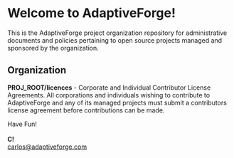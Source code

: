 <h1>Welcome to AdaptiveForge!</h1>
<div>
<p>This is the AdaptiveForge project organization repository for administrative documents and policies pertaining to open 
source projects managed and sponsored by the organization.</p>
</div>
<h2>Organization</h2>
<div>
<p><b>PROJ_ROOT/licences</b> - Corporate and Individual Contributor License Agreements. All corporations and individuals wishing to contribute to AdaptiveForge and any of its managed projects must submit a contributors license agreement before contributions can be made.</p>
</div>
                      
Have Fun!
<br/><br/>
<b>C!</b>
<br/>
carlos@adaptiveforge.com
